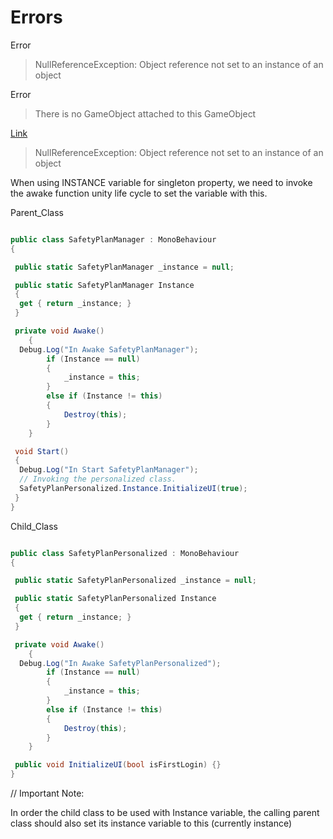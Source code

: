 # Errors

Error
> NullReferenceException: Object reference not set to an instance of an object

Error
> There is no GameObject attached to this GameObject

[Link](https://answers.unity.com/questions/1393443/there-is-no-gameobject-attached-to-this-gameobject.html)

> NullReferenceException: Object reference not set to an instance of an object

When using INSTANCE variable for singleton property, we need to invoke the awake function unity life cycle to set the variable with this.

Parent_Class

```csharp

public class SafetyPlanManager : MonoBehaviour
{

 public static SafetyPlanManager _instance = null;

 public static SafetyPlanManager Instance
 {
  get { return _instance; }
 }

 private void Awake()
    {
  Debug.Log("In Awake SafetyPlanManager");
        if (Instance == null)
        {
            _instance = this;
        }
        else if (Instance != this)
        {
            Destroy(this);
        }
    }

 void Start()
 {
  Debug.Log("In Start SafetyPlanManager");
  // Invoking the personalized class.
  SafetyPlanPersonalized.Instance.InitializeUI(true);
 }
}

```

Child_Class

```csharp

public class SafetyPlanPersonalized : MonoBehaviour
{

 public static SafetyPlanPersonalized _instance = null;

 public static SafetyPlanPersonalized Instance
 {
  get { return _instance; }
 }

 private void Awake()
    {
  Debug.Log("In Awake SafetyPlanPersonalized");
        if (Instance == null)
        {
            _instance = this;
        }
        else if (Instance != this)
        {
            Destroy(this);
        }
    }

 public void InitializeUI(bool isFirstLogin) {}
}

```

// Important Note:

In order the child class to be used with Instance variable,
the calling parent class should also set its instance variable to this (currently instance)
